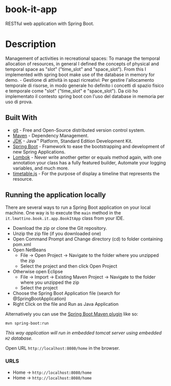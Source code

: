 # book-it-app
RESTful web application with Spring Boot.

# Description
Management of activities in recreational spaces: To manage the temporal allocation of resources, in general I defined the concepts of physical and temporal space as "slot" ("time_slot" and "space_slot"). From this I implemented with spring boot make use of the database in memory for demo. -
Gestione di attività in spazi ricreativi: Per gestire  l'allocamento temporale di risorse, in modo generale ho definito i concetti di spazio fisico e temporale come "slot" ("time_slot" e "space_slot"). Da ciò ho implementato il contesto spring boot con l'uso del database in memoria per uso di prova.

## Built With

* 	[git](https://git-scm.com/) - Free and Open-Source distributed version control system.
* 	[Maven](https://maven.apache.org/) - Dependency Management.
* 	[JDK](http://www.oracle.com/technetwork/java/javase/downloads/jdk8-downloads-2133151.html) - Java™ Platform, Standard Edition Development Kit.
* 	[Spring Boot](https://spring.io/projects/spring-boot) - Framework to ease the bootstrapping and development of new Spring Applications.
*   [Lombok](https://projectlombok.org/) - Never write another getter or equals method again, with one annotation your class has a fully featured builder, Automate your logging variables, and much more.
*   [timetable.js](http://timetablejs.org/) - For the purpose of display a timeline that represents the resource.  


## Running the application locally

There are several ways to run a Spring Boot application on your local machine. One way is to execute the `main` method in the `it.lmattino.book.it.app.BookItApp` class from your IDE.

- Download the zip or clone the Git repository.
- Unzip the zip file (if you downloaded one)
- Open Command Prompt and Change directory (cd) to folder containing pom.xml
- Open NetBeans
  - File -> Open Project -> Navigate to the folder where you unzipped the zip
  - Select the project and then click Open Project
- Otherwise open Eclipse 
   - File -> Import -> Existing Maven Project -> Navigate to the folder where you unzipped the zip
   - Select the project
- Choose the Spring Boot Application file (search for @SpringBootApplication)
- Right Click on the file and Run as Java Application

Alternatively you can use the [Spring Boot Maven plugin](https://docs.spring.io/spring-boot/docs/current/reference/html/build-tool-plugins-maven-plugin.html) like so:

```shell
mvn spring-boot:run
```
*This way application will run in embedded tomcat server using embedded `H2` database.*

Open URL `http://localhost:8080/home` in the browser.

### URLS
 * Home -> `http://localhost:8080/home`
 * Home -> `http://localhost:8080/home`
